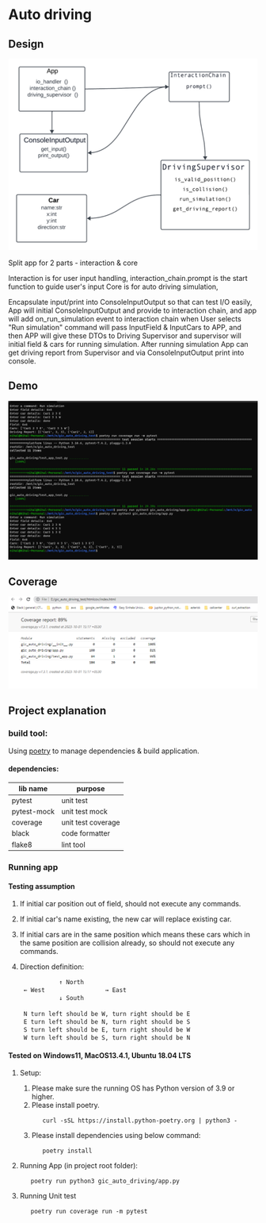 # Auto driving

## Design

![design diagram](images/design_diagram.png)

Split app for 2 parts - interaction & core

Interaction is for user input handling, interaction_chain.prompt is the start function to guide user's input
Core is for auto driving simulation,

Encapsulate input/print into ConsoleInputOutput so that can test I/O easily,
App will initial ConsoleInputOutput and provide to interaction chain, and app will add on_run_simulation event
to interaction chain when User selects "Run simulation" command will pass InputField & InputCars to APP, and then APP
will give these DTOs to Driving Supervisor and supervisor will initial field & cars for running simulation.
After running simulation App can get driving report from Supervisor and via ConsoleInputOutput print into console.

## Demo

![demo](images/gic_auto_driving_demo.png)

## Coverage
![demo](images/coverage_report.png)

## Project explanation

### build tool:

  Using [poetry](https://python-poetry.org/) to manage dependencies & build application.

#### dependencies:

| lib name    | purpose            |
|-------------|--------------------|
| pytest      | unit test          |
| pytest-mock | unit test mock     |
| coverage    | unit test coverage |
| black       | code formatter     |
| flake8      | lint tool          |

### Running app

#### Testing assumption
   1. If initial car position out of field, should not execute any commands.
   2. If initial car's name existing, the new car will replace existing car.
   3. If initial cars are in the same position which means these cars which in the same position are collision already, 
      so should not execute any commands.
   4. Direction definition:
   
        ``` text
                   ↑ North
         ← West                 → East
                   ↓ South

         N turn left should be W, turn right should be E
         E turn left should be N, turn right should be S
         S turn left should be E, turn right should be W
         W turn left should be S, turn right should be N
        ```
      

#### Tested on Windows11, MacOS13.4.1, Ubuntu 18.04 LTS

1. Setup:
   1. Please make sure the running OS has Python version of 3.9 or higher.
   2. Please install poetry.
      ```shell
         curl -sSL https://install.python-poetry.org | python3 -
      ```
   3. Please install dependencies using below command:
      ```shell
         poetry install
      ```

2. Running App (in project root folder):
   ```shell
      poetry run python3 gic_auto_driving/app.py
   ```
3. Running Unit test
   ```shell
      poetry run coverage run -m pytest
   ```

